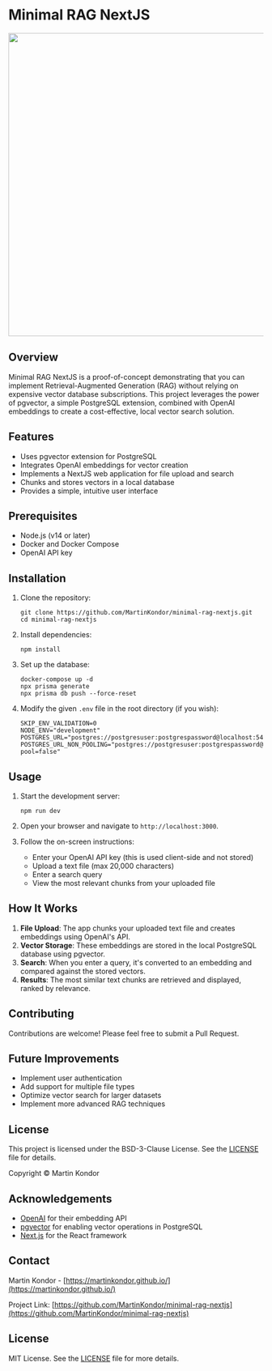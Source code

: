 # Minimal RAG NextJS

<div align="center"><img src="./docs/usage.gif" height="599px" /></div>

## Overview

Minimal RAG NextJS is a proof-of-concept demonstrating that you can implement Retrieval-Augmented Generation (RAG) without relying on expensive vector database subscriptions. This project leverages the power of pgvector, a simple PostgreSQL extension, combined with OpenAI embeddings to create a cost-effective, local vector search solution.

## Features

- Uses pgvector extension for PostgreSQL
- Integrates OpenAI embeddings for vector creation
- Implements a NextJS web application for file upload and search
- Chunks and stores vectors in a local database
- Provides a simple, intuitive user interface

## Prerequisites

- Node.js (v14 or later)
- Docker and Docker Compose
- OpenAI API key

## Installation

1. Clone the repository:

   ```
   git clone https://github.com/MartinKondor/minimal-rag-nextjs.git
   cd minimal-rag-nextjs
   ```

2. Install dependencies:

   ```
   npm install
   ```

3. Set up the database:

   ```
   docker-compose up -d
   npx prisma generate
   npx prisma db push --force-reset
   ```

4. Modify the given `.env` file in the root directory (if you wish):
   ```
   SKIP_ENV_VALIDATION=0
   NODE_ENV="development"
   POSTGRES_URL="postgres://postgresuser:postgrespassword@localhost:54322"
   POSTGRES_URL_NON_POOLING="postgres://postgresuser:postgrespassword@localhost:54322?pool=false"
   ```

## Usage

1. Start the development server:

   ```
   npm run dev
   ```

2. Open your browser and navigate to `http://localhost:3000`.

3. Follow the on-screen instructions:
   - Enter your OpenAI API key (this is used client-side and not stored)
   - Upload a text file (max 20,000 characters)
   - Enter a search query
   - View the most relevant chunks from your uploaded file

## How It Works

1. **File Upload**: The app chunks your uploaded text file and creates embeddings using OpenAI's API.
2. **Vector Storage**: These embeddings are stored in the local PostgreSQL database using pgvector.
3. **Search**: When you enter a query, it's converted to an embedding and compared against the stored vectors.
4. **Results**: The most similar text chunks are retrieved and displayed, ranked by relevance.

## Contributing

Contributions are welcome! Please feel free to submit a Pull Request.

## Future Improvements

- Implement user authentication
- Add support for multiple file types
- Optimize vector search for larger datasets
- Implement more advanced RAG techniques

## License

This project is licensed under the BSD-3-Clause License. See the [LICENSE](LICENSE) file for details.

Copyright © Martin Kondor

## Acknowledgements

- [OpenAI](https://openai.com/) for their embedding API
- [pgvector](https://github.com/pgvector/pgvector) for enabling vector operations in PostgreSQL
- [Next.js](https://nextjs.org/) for the React framework

## Contact

Martin Kondor - [https://martinkondor.github.io/](https://martinkondor.github.io/)

Project Link: [https://github.com/MartinKondor/minimal-rag-nextjs](https://github.com/MartinKondor/minimal-rag-nextjs)

## License

MIT License. See the [LICENSE](./LICENSE) file for more details.
